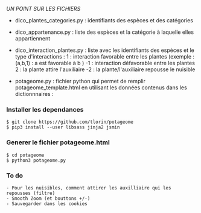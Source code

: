 *UN POINT SUR LES FICHIERS*

- dico_plantes_categories.py : identifiants des espèces et des catégories
- dico_appartenance.py : liste des espèces et la catégorie à laquelle elles appartiennent
- dico_interaction_plantes.py : liste avec les identifiants des espèces et le type d'interactions :
	1 : interaction favorable entre les plantes (exemple : (a,b,1) : a est favorable à b )
	-1 : interaction défavorable entre les plantes
	2 : la plante attire l'auxiliaire
	-2 : la plante/l'auxiliaire repousse le nuisible

- potageome.py : fichier python qui permet de remplir potageome_template.html en utilisant les données contenus dans les dictionnnaires :

### Installer les dependances

```
$ git clone https://github.com/tlorin/potageome
$ pip3 install --user libsass jinja2 jsmin
```

### Generer le fichier potageome.html 
 
```
$ cd potageome
$ python3 potageome.py
```

### To do
    - Pour les nuisibles, comment attirer les auxilliaire qui les repousses (filtre)
    - Smooth Zoom (et bouttons +/-)
    - Sauvegarder dans les cookies